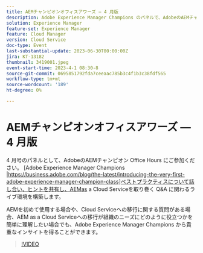 ```yaml
---
title: AEMチャンピオンオフィスアワーズ — 4 月版
description: Adobe Experience Manager Champions のパネルで、AdobeのAEMチャンピオンである Office Hours の 4 月版に参加して、ベストプラクティスについて話し合い、ヒントを共有し、周辺のAEMas a Cloud Serviceに関する Q&A のライブ活動に参加してください。 AEMを初めて使用する場合や、Cloud Serviceへの移行に関する質問がある場合、AEM as a Cloud Serviceへの移行が組織のニーズにどのように役立つかを簡単に理解したい場合でも、Adobe Experience Manager Champions から貴重なインサイトを得ることができます。
solution: Experience Manager
feature-set: Experience Manager
feature: Cloud Manager
version: Cloud Service
doc-type: Event
last-substantial-update: 2023-06-30T00:00:00Z
jira: KT-13182
thumbnail: 3419001.jpeg
event-start-time: 2023-4-1 08:30-8
source-git-commit: 0695851792fda7ceeaac785b3c4f1b3c38fdf565
workflow-type: tm+mt
source-wordcount: '189'
ht-degree: 0%

---
```



# AEMチャンピオンオフィスアワーズ — 4 月版

4 月号のパネルとして、AdobeのAEMチャンピオン Office Hours にご参加ください。 [Adobe Experience Manager Champions |https://business.adobe.com/blog/the-latest/introducing-the-very-first-adobe-experience-manager-champion-class]ベストプラクティスについて話し合い、ヒントを共有し、AEMas a Cloud Serviceを取り巻く Q&amp;A に関わるライブ環境を構築します。

AEMを初めて使用する場合や、Cloud Serviceへの移行に関する質問がある場合、AEM as a Cloud Serviceへの移行が組織のニーズにどのように役立つかを簡単に理解したい場合でも、Adobe Experience Manager Champions から貴重なインサイトを得ることができます。

>[!VIDEO](https://video.tv.adobe.com/v/3419001/?learn=on)
